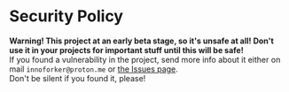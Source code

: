 # Security Policy
**Warning! This project at an early beta stage, so it's unsafe at all! Don't use it in your projects for important stuff until this will be safe!**  
If you found a vulnerability in the project, send more info about it either on mail `innoforker@proton.me` or [the Issues page](https://github.com/innoforker/jutsu-parser/issues).  
Don't be silent if you found it, please!
